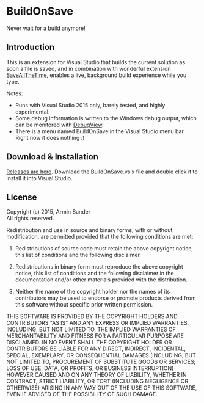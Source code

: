 # BuildOnSave

Never wait for a build anymore!

## Introduction 

This is an extension for Visual Studio that builds the current solution as soon a file is saved, and in combination with wonderful extension [SaveAllTheTime](https://visualstudiogallery.msdn.microsoft.com/ee676c7f-83e8-4ef8-87ab-22a95ae8f1d4), enables a live, background build experience while you type.

Notes:

- Runs with Visual Studio 2015 only, barely tested, and highly experimental.
- Some debug information is written to the Windows debug output, which can be monitored with [DebugView](https://technet.microsoft.com/en-us/sysinternals/debugview.aspx).
- There is a menu named BuildOnSave in the Visual Studio menu bar. Right now it does nothing :)

## Download & Installation

[Releases are here](https://github.com/pragmatrix/BuildOnSave/releases). Download the BuildOnSave.vsix file and double click it to install it into Visual Studio.

## License

Copyright (c) 2015, Armin Sander  
All rights reserved.

Redistribution and use in source and binary forms, with or without modification, are permitted provided that the following conditions are met:

1. Redistributions of source code must retain the above copyright notice, this list of conditions and the following disclaimer.

2. Redistributions in binary form must reproduce the above copyright notice, this list of conditions and the following disclaimer in the documentation and/or other materials provided with the distribution.

3. Neither the name of the copyright holder nor the names of its contributors may be used to endorse or promote products derived from this software without specific prior written permission.

THIS SOFTWARE IS PROVIDED BY THE COPYRIGHT HOLDERS AND CONTRIBUTORS "AS IS" AND ANY EXPRESS OR IMPLIED WARRANTIES, INCLUDING, BUT NOT LIMITED TO, THE IMPLIED WARRANTIES OF MERCHANTABILITY AND FITNESS FOR A PARTICULAR PURPOSE ARE DISCLAIMED. IN NO EVENT SHALL THE COPYRIGHT HOLDER OR CONTRIBUTORS BE LIABLE FOR ANY DIRECT, INDIRECT, INCIDENTAL, SPECIAL, EXEMPLARY, OR CONSEQUENTIAL DAMAGES (INCLUDING, BUT NOT LIMITED TO, PROCUREMENT OF SUBSTITUTE GOODS OR SERVICES; LOSS OF USE, DATA, OR PROFITS; OR BUSINESS INTERRUPTION) HOWEVER CAUSED AND ON ANY THEORY OF LIABILITY, WHETHER IN CONTRACT, STRICT LIABILITY, OR TORT (INCLUDING NEGLIGENCE OR OTHERWISE) ARISING IN ANY WAY OUT OF THE USE OF THIS SOFTWARE, EVEN IF ADVISED OF THE POSSIBILITY OF SUCH DAMAGE.
